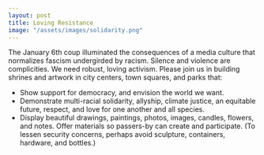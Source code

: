```yaml
---
layout: post
title: Loving Resistance
image: "/assets/images/solidarity.png"
---
```


The January 6th coup illuminated the consequences of a media culture that normalizes fascism undergirded by racism.
 Silence and violence are complicities.
  We need robust, loving activism.
   Please join us in building shrines and artwork in city centers, town squares, and parks that:

* Show support for democracy, and envision the world we want.
* Demonstrate multi-racial solidarity, allyship, climate justice, an equitable future, respect, and love for one another and all species.
* Display beautiful drawings, paintings, photos, images, candles, flowers, and notes. Offer materials so passers-by can create and participate. (To lessen security concerns, perhaps avoid sculpture, containers, hardware, and bottles.)

